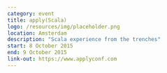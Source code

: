 ```yaml
---
category: event
title: apply(Scala)
logo: /resources/img/placeholder.png
location: Amsterdam
description: "Scala experience from the trenches"
start: 8 October 2015
end: 9 October 2015
link-out: https://www.applyconf.com
---
```

